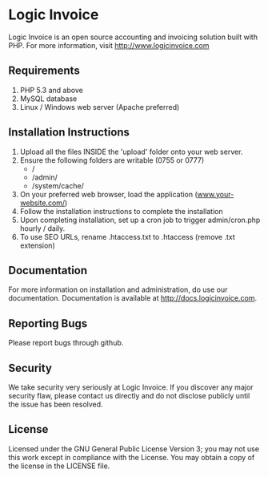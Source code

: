 # Logic Invoice

Logic Invoice is an open source accounting and invoicing solution built with PHP. For more information, visit http://www.logicinvoice.com

## Requirements

1. PHP 5.3 and above
2. MySQL database
3. Linux / Windows web server (Apache preferred)


## Installation Instructions

1. Upload all the files INSIDE the 'upload' folder onto your web server.
2. Ensure the following folders are writable (0755 or 0777)
   - /
   - /admin/
   - /system/cache/
3. On your preferred web browser, load the application (www.your-website.com/)
4. Follow the installation instructions to complete the installation
5. Upon completing installation, set up a cron job to trigger admin/cron.php hourly / daily.
6. To use SEO URLs, rename .htaccess.txt to .htaccess (remove .txt extension)

## Documentation

For more information on installation and administration, do use our documentation. Documentation is available at http://docs.logicinvoice.com.

## Reporting Bugs

Please report bugs through github.

## Security

We take security very seriously at Logic Invoice. If you discover any major security flaw, please contact us directly and do not disclose publicly until the issue has been resolved.

## License

Licensed under the GNU General Public License Version 3; you may not use this work except in compliance with the License. You may obtain a copy of the license in the LICENSE file.
